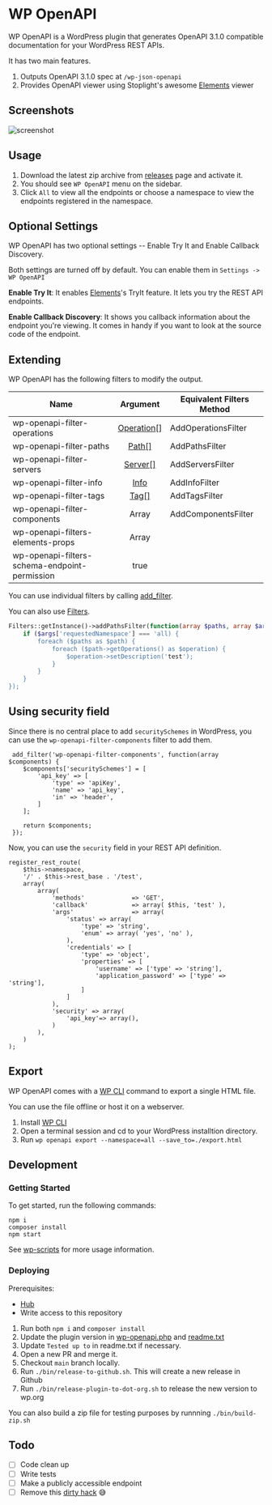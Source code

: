 # WP OpenAPI

WP OpenAPI is a WordPress plugin that generates OpenAPI 3.1.0 compatible documentation for your WordPress REST APIs.

It has two main features.

1. Outputs OpenAPI 3.1.0 spec at `/wp-json-openapi`
2. Provides OpenAPI viewer using Stoplight's awesome [Elements](https://github.com/stoplightio/elements) viewer

## Screenshots

![screenshot](./assets/screenshot-3.jpg)


## Usage

1. Download the latest zip archive from [releases](https://github.com/moon0326/wp-openapi/releases) page and activate it.
2. You should see `WP OpenAPI` menu on the sidebar.
3. Click `All` to view all the endpoints or choose a namespace to view the endpoints registered in the namespace.

## Optional Settings

WP OpenAPI has two optional settings -- Enable Try It and Enable Callback Discovery.

Both settings are turned off by default.
You can enable them in `Settings -> WP OpenAPI`

**Enable Try It**: It enables [Elements](https://github.com/stoplightio/elements)'s TryIt feature. It lets you try the REST API endpoints.



**Enable Callback Discovery**: It shows you callback information about the endpoint you're viewing.
It comes in handy if you want to look at the source code of the endpoint.



## Extending

WP OpenAPI has the following filters to modify the output.

| Name                                          |               Argument                | Equivalent Filters Method |
|-----------------------------------------------| :-----------------------------------: | ------------------------- |
| wp-openapi-filter-operations                  | [Operation[]](./src/Spec/Operation.php) | AddOperationsFilter        |
| wp-openapi-filter-paths                       |      [Path[]](./src/Spec/Path.php)      | AddPathsFilter             |
| wp-openapi-filter-servers                     |    [Server[]](./src/Spec/Server.php)    | AddServersFilter           |
| wp-openapi-filter-info                        |      [Info](./src/Spec/Info.php)      | AddInfoFilter             |
| wp-openapi-filter-tags                        |       [Tag[]](./src/Spec/Tag.php)        | AddTagsFilter              |****
| wp-openapi-filter-components                  |                 Array                 | AddComponentsFilter       |
| wp-openapi-filters-elements-props             | Array||
| wp-openapi-filters-schema-endpoint-permission | true||

You can use individual filters by calling [add_filter](https://developer.wordpress.org/reference/functions/add_filter/).

You can also use [Filters](./src/Filters.php).

```php
Filters::getInstance()->addPathsFilter(function(array $paths, array $args) {
    if ($args['requestedNamespace'] === 'all) {
        foreach ($paths as $path) {
            foreach ($path->getOperations() as $operation) {
                $operation->setDescription('test');
            }
        }
    }
});
```

## Using security field

Since there is no central place to add `securitySchemes` in WordPress, you can use the `wp-openapi-filter-components` filter to add them.

```
 add_filter('wp-openapi-filter-components', function(array $components) {
	$components['securitySchemes'] = [
		'api_key' => [
			'type' => 'apiKey',
			'name' => 'api_key',
			'in' => 'header',
		]
	];
	
	return $components;
 });
```
Now, you can use the `security` field in your REST API definition.

```
register_rest_route(
	$this->namespace,
	'/' . $this->rest_base . '/test',
	array(
		array(
			'methods'             => 'GET',
			'callback'            => array( $this, 'test' ),
			'args'                => array(
				'status' => array(
					'type' => 'string',
					'enum' => array( 'yes', 'no' ),
				),
				'credentials' => [
					'type' => 'object',
					'properties' => [
						'username' => ['type' => 'string'],
						'application_password' => ['type' => 'string'],
					]
				]
			),
			'security' => array(
				'api_key'=> array(),
			)
		),
	)
);

```

## Export

WP OpenAPI comes with a [WP CLI](https://wp-cli.org/) command to export a single HTML file.

You can use the file offline or host it on a webserver.

1. Install [WP CLI](https://wp-cli.org/)
2. Open a terminal session and cd to your WordPress installtion directory.
3. Run `wp openapi export --namespace=all --save_to=./export.html`

## Development

### Getting Started

To get started, run the following commands:

```
npm i
composer install
npm start
```

See [wp-scripts](https://github.com/WordPress/gutenberg/tree/master/packages/scripts) for more usage information.

### Deploying

Prerequisites:

- [Hub](https://github.com/github/hub)
- Write access to this repository

1. Run both `npm i` and `composer install`
2. Update the plugin version in [wp-openapi.php](https://github.com/moon0326/wp-openapi/blob/main/wp-openapi.php) and [readme.txt](https://github.com/moon0326/wp-openapi/blob/main/readme.txt#L7)
3. Update `Tested up to` in readme.txt if necessary.
3. Open a new PR and merge it.
4. Checkout `main` branch locally.
4. Run `./bin/release-to-github.sh`. This will create a new release in Github
5. Run `./bin/release-plugin-to-dot-org.sh` to release the new version to wp.org


You can also build a zip file for testing purposes by runnning `./bin/build-zip.sh`



## Todo

- [ ] Code clean up
- [ ] Write tests
- [ ] Make a publicly accessible endpoint
- [ ] Remove this [dirty hack](https://github.com/moon0326/wp-openapi/blob/main/resources/scripts/wp-openapi.js#L12) :sweat_smile:
